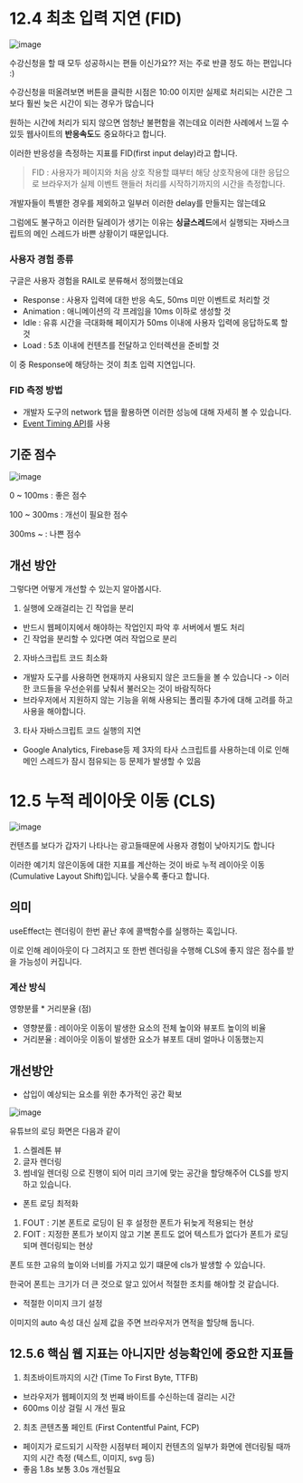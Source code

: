 # 12.4 최초 입력 지연 (FID)

![image](https://github.com/Deep-Dive-React/react-study-archive/assets/42230162/961bd7f4-55b4-4225-9a22-b77feb1b49a0)


수강신청을 할 때 모두 성공하시는 편들 이신가요?? 저는 주로 반클 정도 하는 편입니다 :)

수강신청을 떠올려보면 버튼을 클릭한 시점은 10:00 이지만 실제로 처리되는 시간은 그보다 훨씬 늦은 시간이 되는 경우가 많습니다

원하는 시간에 처리가 되지 않으면 엄청난 불편함을 겪는데요 이러한 사례에서 느낄 수 있듯 웹사이트의 **반응속도**도 중요하다고 합니다.

이러한 반응성을 측정하는 지표를 FID(first input delay)라고 합니다.

> FID : 사용자가 페이지와 처음 상호 작용할 떄부터 해당 상호작용에 대한 응답으로 브라우저가 실제 이벤트 핸들러 처리를 시작하기까지의 시간을 측정합니다.

개발자들이 특별한 경우를 제외하고 일부러 이러한 delay를 만들지는 않는데요

그럼에도 불구하고 이러한 딜레이가 생기는 이유는 **싱글스레드**에서 실행되는 자바스크립트의 메인 스레드가 바쁜 상황이기 때문입니다.

### 사용자 경험 종류
구글은 사용자 경험을 RAIL로 분류해서 정의했는데요

- Response : 사용자 입력에 대한 반응 속도, 50ms 미만 이벤트로 처리할 것
- Animation : 애니메이션의 각 프레임을 10ms 이하로 생성할 것
- Idle : 유휴 시간을 극대화해 페이지가 50ms 이내에 사용자 입력에 응답하도록 할 것
- Load : 5초 이내에 컨텐츠를 전달하고 인터렉션을 준비할 것

이 중 Response에 해당하는 것이 최초 입력 지연입니다.

### FID 측정 방법
- 개발자 도구의 network 탭을 활용하면 이러한 성능에 대해 자세히 볼 수 있습니다.
- [Event Timing API]([url](https://www.w3.org/TR/event-timing/))를 사용

## 기준 점수

![image](https://github.com/Deep-Dive-React/react-study-archive/assets/42230162/acdc4a03-e0a5-4b80-ad08-2265e1bf12e9)

0 ~ 100ms : 좋은 점수

100 ~ 300ms : 개선이 필요한 점수

300ms ~ : 나쁜 점수

## 개선 방안
그렇다면 어떻게 개선할 수 있는지 알아봅시다.

1. 실행에 오래걸리는 긴 작업을 분리

- 반드시 웹페이지에서 해야하는 작업인지 파악 후 서버에서 별도 처리
- 긴 작업을 분리할 수 있다면 여러 작업으로 분리
  
2. 자바스크립트 코드 최소화

- 개발자 도구를 사용하면 현재까지 사용되지 않은 코드들을 볼 수 있습니다 -> 이러한 코드들을 우선순위를 낮춰서 불러오는 것이 바람직하다
- 브라우저에서 지원하지 않는 기능을 위해 사용되는 폴리필 추가에 대해 고려를 하고 사용을 해야합니다.
  
3. 타사 자바스크립트 코드 실행의 지연

- Google Analytics, Firebase등 제 3자의 타사 스크립트를 사용하는데 이로 인해 메인 스레드가 잠시 점유되는 등 문제가 발생할 수 있음 


# 12.5 누적 레이아웃 이동 (CLS)

![image](https://github.com/Deep-Dive-React/react-study-archive/assets/42230162/d956d125-b06a-4a31-b5ee-bed76d645efc)

컨텐츠를 보다가 갑자기 나타나는 광고들때문에 사용자 경험이 낮아지기도 합니다

이러한 예기치 않은이동에 대한 지표를 계산하는 것이 바로 누적 레이아웃 이동(Cumulative Layout Shift)입니다. 낮을수록 좋다고 합니다.

## 의미

useEffect는 렌더링이 한번 끝난 후에 콜백함수를 실행하는 훅입니다.

이로 인해 레이아웃이 다 그려지고 또 한번 렌더링을 수행해 CLS에 좋지 않은 점수를 받을 가능성이 커집니다.

### 계산 방식
영향분률 * 거리분율 (점)

- 영향분률 : 레이아웃 이동이 발생한 요소의 전체 높이와 뷰포트 높이의 비율
- 거리분율 : 레이아웃 이동이 발생한 요소가 뷰포트 대비 얼마나 이동했는지

## 개선방안

- 삽입이 예상되는 요소를 위한 추가적인 공간 확보

![image](https://github.com/Deep-Dive-React/react-study-archive/assets/42230162/8aa063bf-f737-4e70-9c45-e62aedf3c35c)

유튜브의 로딩 화면은 다음과 같이 
1. 스켈레톤 뷰
2. 글자 렌더링
3. 썸네일 렌더링
으로 진행이 되어 미리 크기에 맞는 공간을 할당해주어 CLS를 방지하고 있습니다.

- 폰트 로딩 최적화

1. FOUT : 기본 폰트로 로딩이 된 후 설정한 폰트가 뒤늦게 적용되는 현상
2. FOIT : 지정한 폰트가 보이지 않고 기본 폰트도 없어 텍스트가 없다가 폰트가 로딩되며 렌더링되는 현상

폰트 또한 고유의 높이와 너비를 가지고 있기 떄문에 cls가 발생할 수 있습니다.

한국어 폰트는 크기가 더 큰 것으로 알고 있어서 적절한 조치를 해야할 것 같습니다.

- 적절한 이미지 크기 설정

이미지의 auto 속성 대신 실제 값을 주면 브라우저가 면적을 할당해 둡니다.

## 12.5.6 핵심 웹 지표는 아니지만 성능확인에 중요한 지표들
1. 최초바이트까지의 시간 (Time To First Byte, TTFB)
  - 브라우저가 웹페이지의 첫 번쨰 바이트를 수신하는데 걸리는 시간
  - 600ms 이상 걸릴 시 개선 필요
2. 최초 콘텐츠풀 페인트 (First Contentful Paint, FCP)
  - 페이지가 로드되기 시작한 시점부터 페이지 컨텐츠의 일부가 화면에 렌더링될 때까지의 시간 측정 (텍스트, 이미지, svg 등)
  - 좋음 1.8s 보통 3.0s 개선필요
